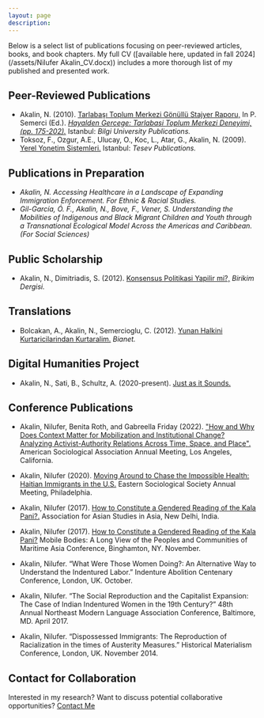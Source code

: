 ```yaml
---
layout: page
description:
---
```


Below is a select list of publications focusing on peer-reviewed articles, books, and book chapters. My full CV ([available here, updated in fall 2024](/assets/Nilufer Akalin_CV.docx)) includes a more thorough list of my published and presented work.

## Peer-Reviewed Publications

- Akalin, N. (2010). [Tarlabaşı Toplum Merkezi Gönüllü Stajyer Raporu,](https://bilgiyay.com/kitap/hayalden-gercege-tarlabasi-toplum-merkezi-deneyimi/) In P. Semerci (Ed.). [*Hayalden Gercege: Tarlabasi Toplum Merkezi Deneyimi, (pp. 175-202).*](https://bilgiyay.com/kitap/hayalden-gercege-tarlabasi-toplum-merkezi-deneyimi/) Istanbul: *Bilgi University Publications.*
- Toksoz, F., Ozgur, A.E., Ulucay, O., Koc, L., Atar, G., Akalin, N. (2009). [Yerel Yonetim Sistemleri.](https://www.tesev.org.tr/tr/research/yerel-yonetim-sistemleri/) Istanbul: *Tesev Publications.*

## Publications in Preparation


- *Akalin, N. Accessing Healthcare in a Landscape of Expanding Immigration Enforcement. For Ethnic & Racial Studies.*
- *Gil-García, Ó. F., Akalin, N., Bove, F., Vener, S. Understanding the Mobilities of Indigenous and Black Migrant Children and Youth through a Transnational Ecological Model Across the Americas and Caribbean. (For Social Sciences)*

## Public Scholarship

- Akalin, N., Dimitriadis, S. (2012). [Konsensus Politikasi Yapilir mi?,](http://www.birikimdergisi.com/guncel-yazilar/408/konsensus-politikasi-yapilir-mi#.W_2NLqNRe2w) *Birikim Dergisi.*

## Translations

- Bolcakan, A., Akalin, N., Semercioglu, C. (2012). [Yunan Halkini Kurtaricilarindan Kurtaralim.](http://bianet.org/kurdi/dunya/136483-yunan-halkini-kurtaricilarindan-kurtaralim ) *Bianet.*

## Digital Humanities Project
- Akalin, N., Sati, B., Schultz, A. (2020-present). [Just as it Sounds.](https://justasitsounds.squarespace.com/)

## Conference Publications

- Akalin, Nilufer, Benita Roth, and Gabreella Friday (2022). ["How and Why Does Context Matter for Mobilization and Institutional Change? Analyzing Activist-Authority Relations Across Time, Space, and Place".](https://ssha2022.ssha.org/uploads/220209) American Sociological Association Annual Meeting, Los Angeles, California.
- Akalin, Nilufer (2020). [Moving Around to Chase the Impossible Health: Haitian Immigrants in the U.S.](https://pubmed.ncbi.nlm.nih.gov/38569290/) Eastern Sociological Society Annual Meeting, Philadelphia.
- Akalin, Nilufer (2017). [How to Constitute a Gendered Reading of the Kala Pani?.](https://www.asianstudies.org/wp-content/uploads/2018-AAS-IN-ASIA-Program.pdf) Association for Asian Studies in Asia, New Delhi, India.
- Akalin, Nilufer (2017). [How to Constitute a Gendered Reading of the Kala Pani?](https://www.asianstudies.org/wp-content/uploads/2018-AAS-IN-ASIA-Program.pdf) Mobile Bodies: A Long View of the Peoples and Communities of Maritime Asia Conference, Binghamton, NY. November.
- Akalin, Nilufer. “What Were Those Women Doing?: An Alternative Way to Understand the Indentured Labor.” Indenture Abolition Centenary Conference, London, UK. October.
- Akalin, Nilufer.  “The Social Reproduction and the Capitalist Expansion: The Case of Indian Indentured Women in the 19th Century?” 48th Annual Northeast Modern Language Association Conference, Baltimore, MD. April 2017. 

- Akalin, Nilufer. “Dispossessed Immigrants: The Reproduction of Racialization in the times of Austerity Measures.” Historical Materialism Conference, London, UK. November 2014.


## Contact for Collaboration
Interested in my research? Want to discuss potential collaborative opportunities? [Contact Me](/contact)
